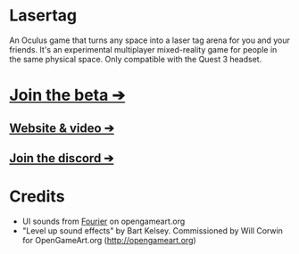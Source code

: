 # Lasertag

An Oculus game that turns any space into a laser tag arena for you and your friends. It's an experimental multiplayer mixed-reality game for people in the same physical space. Only compatible with the Quest 3 headset.

# [Join the beta ➔](https://www.meta.com/s/59aIPXxXi)
## [Website & video ➔](https://anagly.ph/)
## [Join the discord ➔](https://discord.com/invite/DgTqG5A6BD)

# Credits

- UI sounds from [Fourier](https://opengameart.org/users/fourier) on opengameart.org
- "Level up sound effects" by Bart Kelsey. Commissioned by Will Corwin for OpenGameArt.org (http://opengameart.org)
